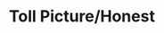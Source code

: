---
pid: CH319
title: Toll Picture/Honest
location_transcription: 
zipcode: NJ08096
outside_phl: Woodbury NJ
neighborhood: 
age: '37'
age_range: 30-39
instagram: 
image_file_name: CH_319.jpg
proposal_transcription: My thought is to add to current monuments that may be controversial.
  Add a small script which touches on both the positive controversial aspects of the
  peron. Making some one out to be a saint when they, like most, have made some pretty
  bad decisions can be hurtfull to those impacted. Including some bad acknowledges
  the wrongs that hopefully that person had attempted to correct before death.
topic: Art,Philadelphia
topic_summary: 0, 0
type: Plaque
keywords_other: 
credit: Carol Thomas
image_labels: 
twitter: 
facebook: 
permalink: "/monuments/ch319/"
layout: item-page
---